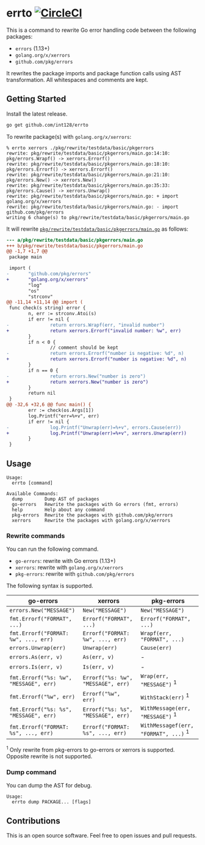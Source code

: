 # errto [![CircleCI](https://circleci.com/gh/int128/errto.svg?style=shield)](https://circleci.com/gh/int128/errto)

This is a command to rewrite Go error handling code between the following packages:

- `errors` (1.13+)
- `golang.org/x/xerrors`
- `github.com/pkg/errors`

It rewrites the package imports and package function calls using AST transformation.
All whitespaces and comments are kept.


## Getting Started

Install the latest release.

```sh
go get github.com/int128/errto
```

To rewrite package(s) with `golang.org/x/xerrors`:

```
% errto xerrors ./pkg/rewrite/testdata/basic/pkgerrors
rewrite: pkg/rewrite/testdata/basic/pkgerrors/main.go:14:10: pkg/errors.Wrapf() -> xerrors.Errorf()
rewrite: pkg/rewrite/testdata/basic/pkgerrors/main.go:18:10: pkg/errors.Errorf() -> xerrors.Errorf()
rewrite: pkg/rewrite/testdata/basic/pkgerrors/main.go:21:10: pkg/errors.New() -> xerrors.New()
rewrite: pkg/rewrite/testdata/basic/pkgerrors/main.go:35:33: pkg/errors.Cause() -> xerrors.Unwrap()
rewrite: pkg/rewrite/testdata/basic/pkgerrors/main.go: + import golang.org/x/xerrors
rewrite: pkg/rewrite/testdata/basic/pkgerrors/main.go: - import github.com/pkg/errors
writing 6 change(s) to pkg/rewrite/testdata/basic/pkgerrors/main.go
```

It will rewrite [`pkg/rewrite/testdata/basic/pkgerrors/main.go`](pkg/rewrite/testdata/basic/pkgerrors/main.go) as follows:

```patch
--- a/pkg/rewrite/testdata/basic/pkgerrors/main.go
+++ b/pkg/rewrite/testdata/basic/pkgerrors/main.go
@@ -1,7 +1,7 @@
 package main

 import (
-       "github.com/pkg/errors"
+       "golang.org/x/xerrors"
        "log"
        "os"
        "strconv"
@@ -11,14 +11,14 @@ import (
 func check(s string) error {
        n, err := strconv.Atoi(s)
        if err != nil {
-               return errors.Wrapf(err, "invalid number")
+               return xerrors.Errorf("invalid number: %w", err)
        }
        if n < 0 {
                // comment should be kept
-               return errors.Errorf("number is negative: %d", n)
+               return xerrors.Errorf("number is negative: %d", n)
        }
        if n == 0 {
-               return errors.New("number is zero")
+               return xerrors.New("number is zero")
        }
        return nil
 }
@@ -32,6 +32,6 @@ func main() {
        err := check(os.Args[1])
        log.Printf("err=%+v", err)
        if err != nil {
-               log.Printf("Unwrap(err)=%+v", errors.Cause(err))
+               log.Printf("Unwrap(err)=%+v", xerrors.Unwrap(err))
        }
 }
```


## Usage

```
Usage:
  errto [command]

Available Commands:
  dump        Dump AST of packages
  go-errors   Rewrite the packages with Go errors (fmt, errors)
  help        Help about any command
  pkg-errors  Rewrite the packages with github.com/pkg/errors
  xerrors     Rewrite the packages with golang.org/x/xerrors
```

### Rewrite commands

You can run the following command.

- `go-errors`: rewrite with Go errors (1.13+)
- `xerrors`: rewrite with `golang.org/x/xerrors`
- `pkg-errors`: rewrite with `github.com/pkg/errors`

The following syntax is supported.

| go-errors | xerrors | pkg-errors |
|-----------|---------|------------|
| `errors.New("MESSAGE")` | `New("MESSAGE")` | `New("MESSAGE")` |
| `fmt.Errorf("FORMAT", ...)` | `Errorf("FORMAT", ...)` | `Errorf("FORMAT", ...)` |
| `fmt.Errorf("FORMAT: %w", ..., err)` | `Errorf("FORMAT: %w", ..., err)` | `Wrapf(err, "FORMAT", ...)` |
| `errors.Unwrap(err)` | `Unwrap(err)` | `Cause(err)` |
| `errors.As(err, v)` | `As(err, v)` | - |
| `errors.Is(err, v)` | `Is(err, v)` | - |
| `fmt.Errorf("%s: %w", "MESSAGE", err)` | `Errorf("%s: %w", "MESSAGE", err)` | `Wrap(err, "MESSAGE")` <sup>1</sup> |
| `fmt.Errorf("%w", err)` | `Errorf("%w", err)` | `WithStack(err)` <sup>1</sup> |
| `fmt.Errorf("%s: %s", "MESSAGE", err)` | `Errorf("%s: %s", "MESSAGE", err)` | `WithMessage(err, "MESSAGE")` <sup>1</sup> |
| `fmt.Errorf("FORMAT: %s", ..., err)` | `Errorf("FORMAT: %s", ..., err)` | `WithMessagef(err, "FORMAT", ...)` <sup>1</sup> |

<sup>1</sup> Only rewrite from pkg-errors to go-errors or xerrors is supported.
Opposite rewrite is not supported.


### Dump command

You can dump the AST for debug.

```
Usage:
  errto dump PACKAGE... [flags]
```


## Contributions

This is an open source software.
Feel free to open issues and pull requests.
